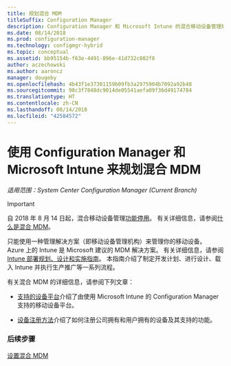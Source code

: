 ```yaml
---
title: 规划混合 MDM
titleSuffix: Configuration Manager
description: Configuration Manager 和 Microsoft Intune 的混合移动设备管理规划。
ms.date: 08/14/2018
ms.prod: configuration-manager
ms.technology: configmgr-hybrid
ms.topic: conceptual
ms.assetid: bb95154b-f63e-4491-896e-41d732c802f8
author: aczechowski
ms.author: aaroncz
manager: dougeby
ms.openlocfilehash: 4b43f1e37301159b09fb3a2975904b7092a92b48
ms.sourcegitcommit: 98c3f7848dc9014de05541aefa09f36d49174784
ms.translationtype: HT
ms.contentlocale: zh-CN
ms.lasthandoff: 08/14/2018
ms.locfileid: "42584572"
---
```

# <a name="plan-for-hybrid-mdm-with-configuration-manager-and-microsoft-intune"></a>使用 Configuration Manager 和 Microsoft Intune 来规划混合 MDM

*适用范围：System Center Configuration Manager (Current Branch)*


> [!Important]  
> 自 2018 年 8 月 14 日起，混合移动设备管理[功能停用](/sccm/core/plan-design/changes/deprecated/removed-and-deprecated-cmfeatures)。 有关详细信息，请参阅[什么是混合 MDM](/sccm/mdm/understand/hybrid-mobile-device-management)。<!--Intune feature 2683117-->  


只能使用一种管理解决方案（即移动设备管理机构）来管理你的移动设备。 Azure 上的 Intune 是 Microsoft 建议的 MDM 解决方案。 有关详细信息，请参阅 [Intune 部署规划、设计和实施指南](https://docs.microsoft.com/intune/plan-design/introduction)。 本指南介绍了制定开发计划、进行设计、载入 Intune 并执行生产推广等一系列流程。

有关混合 MDM 的详细信息，请参阅下列文章：
- [支持的设备平台](supported-device-platforms-for-hybrid.md)介绍了由使用 Microsoft Intune 的 Configuration Manager 支持的移动设备平台。

- [设备注册方法](device-enrollment-methods.md)介绍了如何注册公司拥有和用户拥有的设备及其支持的功能。


### <a name="next-steps"></a>后续步骤

 [设置混合 MDM](../deploy-use/setup-hybrid-mdm.md)
